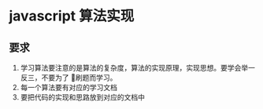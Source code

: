 # javascript 算法实现

## 要求

1. 学习算法要注意的是算法的复杂度，算法的实现原理，实现思想。要学会举一反三，不要为了  刷题而学习。
2. 每一个算法要有对应的学习文档
3. 要把代码的实现和思路放到对应的文档中
